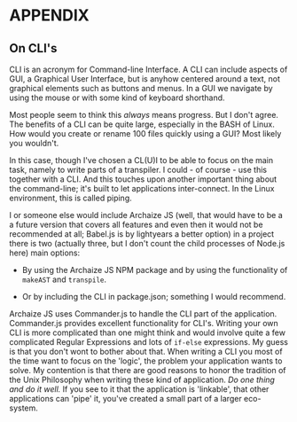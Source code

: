 # APPENDIX

## On CLI's

CLI is an acronym for Command-line Interface. A CLI can include
aspects of GUI, a Graphical User Interface, but is anyhow centered
around a text, not graphical elements such as buttons and menus. In a
GUI we navigate by using the mouse or with some kind of keyboard shorthand.

Most people seem to think this *always* means progress. But I don't agree. The 
benefits of a CLI can be quite large, especially in the BASH of Linux. How would you
create or rename 100 files quickly using a GUI? Most likely you wouldn't.

In this case, though I've chosen a CL(U)I to be able to focus on the main 
task, namely to write parts of a transpiler. I could - of course - use this
together with a CLI. And this touches upon another important thing about
the command-line; it's built to let applications inter-connect. In the Linux
environment, this is called piping.

I or someone else would include Archaize JS (well, that would have to be a 
a future version that covers all features and even then it would not be 
recommended at all; Babel.js is by lightyears a better option) in a project
there is two (actually three, but I don't count the child processes of Node.js here)
main options:

* By using the Archaize JS NPM package and by using the functionality of
`makeAST` and `transpile`.

* Or by including the CLI in package.json; something I would recommend.

Archaize JS uses Commander.js to handle the CLI part of the application. 
Commander.js provides excellent functionality for CLI's. Writing your own
CLI is more complicated than one might think and would involve quite a few
complicated Regular Expressions and lots of `if-else` expressions. My guess
is that you don't wont to bother about that. When writing a CLI you most of the
time want to focus on the 'logic', the problem your application wants to solve.
My contention is that there are good reasons to honor the tradition of the Unix 
Philosophy when writing these kind of application. *Do one thing and do it 
well.* If you see to it that the application is 'linkable', that other 
applications can 'pipe' it, you've created a small part of a larger eco-system. 
